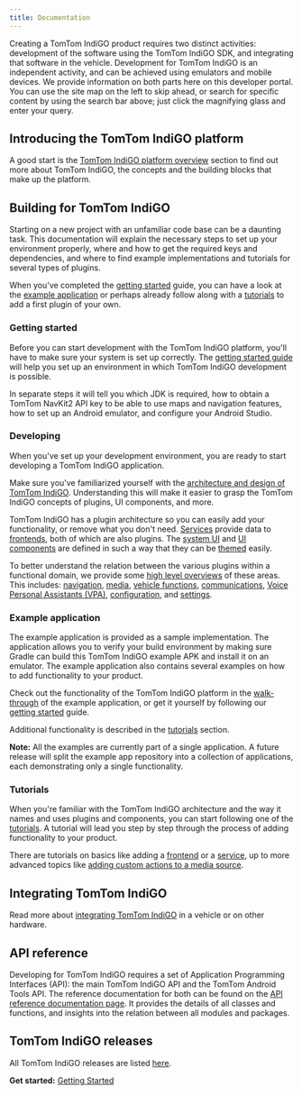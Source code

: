 ```yaml
---
title: Documentation
---
```


Creating a TomTom IndiGO product requires two distinct activities: development of the software using 
the TomTom IndiGO SDK, and integrating that software in the vehicle. Development for TomTom IndiGO 
is an independent activity, and can be achieved using emulators and mobile devices. We provide 
information on both parts here on this developer portal. You can use the site map on the left to 
skip ahead, or search for specific content by using the search bar above; just click the magnifying 
glass and enter your query.

## Introducing the TomTom IndiGO platform

A good start is the
[TomTom IndiGO platform overview](/tomtom-indigo/documentation/platform-overview/what-is-tomtom-indigo) section 
to find out more about TomTom IndiGO, the concepts and the building blocks that make up the 
platform.

## Building for TomTom IndiGO

Starting on a new project with an unfamiliar code base can be a daunting task. This documentation
will explain the necessary steps to set up your environment properly, where and how to get the
required keys and dependencies, and where to find example implementations and tutorials for
several types of plugins.

When you've completed the [getting started](#getting-started) guide, you can have a look at the
[example application](#example-application) or perhaps already follow along with a
[tutorials](#tutorials) to add a first plugin of your own.

### Getting started

Before you can start development with the TomTom IndiGO platform, you'll have to make sure your 
system is set up correctly. The 
[getting started guide](/tomtom-indigo/documentation/getting-started/introduction) will help you set up an
environment in which TomTom IndiGO development is possible.

In separate steps it will tell you which JDK is required, how to obtain a TomTom NavKit2 API key to
be able to use maps and navigation features, how to set up an Android emulator, and configure your
Android Studio.

### Developing

When you've set up your development environment, you are ready to start developing a TomTom IndiGO
application.

Make sure you've familiarized yourself with the 
[architecture and design of TomTom IndiGO](/tomtom-indigo/documentation/development/introduction). 
Understanding this will make it easier to grasp the TomTom IndiGO concepts of plugins, 
UI components, and more.

TomTom IndiGO has a plugin architecture so you can easily add your functionality, or remove what 
you don't need. 
[Services](/tomtom-indigo/documentation/development/ivi-services) provide data to 
[frontends](/tomtom-indigo/documentation/development/frontend-plugins), both of which are also plugins. 
The [system UI](/tomtom-indigo/documentation/development/system-ui) and 
[UI components](/tomtom-indigo/documentation/development/ui-components) are defined in such a way that 
they can be [themed](/tomtom-indigo/documentation/development/theming-and-customization) easily.

To better understand the relation between the various plugins within a functional domain, we 
provide some [high level overviews](/tomtom-indigo/documentation/development/platform-domains/overview) 
of these areas. This includes: 
[navigation](/tomtom-indigo/documentation/development/platform-domains/navigation), 
[media](/tomtom-indigo/documentation/development/platform-domains/media), 
[vehicle functions](/tomtom-indigo/documentation/development/platform-domains/vehicle-functions), 
[communications](/tomtom-indigo/documentation/development/platform-domains/communications), 
[Voice Personal Assistants (VPA)](/tomtom-indigo/documentation/development/platform-domains/voice-personal-assistant-vpa), 
[configuration](/tomtom-indigo/documentation/development/platform-domains/configuration-framework), and 
[settings](/tomtom-indigo/documentation/development/platform-domains/settings-framework).

### Example application

The example application is provided as a sample implementation. The application allows you to 
verify your build environment by making sure Gradle can build this TomTom IndiGO example APK and 
install it on an emulator. The example application also contains several examples on how to add 
functionality to your product.

Check out the functionality of the TomTom IndiGO platform in the 
[walk-through](/tomtom-indigo/documentation/platform-overview/example-app) of the example application, 
or get it yourself by following our [getting started](/tomtom-indigo/documentation/getting-started/introduction) guide.

Additional functionality is described in the [tutorials](#tutorials) section.

__Note:__ All the examples are currently part of a single application. A future release will 
split the example app repository into a collection of applications, each demonstrating only a 
single functionality.

### Tutorials

When you're familiar with the TomTom IndiGO architecture and the way it names and uses plugins and
components, you can start following one of the
[tutorials](/tomtom-indigo/documentation/tutorials-and-examples/overview). 
A tutorial will lead you step by step through the process of adding functionality to your product.

There are tutorials on basics like adding a
[frontend](/tomtom-indigo/documentation/tutorials-and-examples/basics/create-a-frontend-plugin)
or a
[service](/tomtom-indigo/documentation/tutorials-and-examples/basics/create-an-ivi-service),
up to more advanced topics like 
[adding custom actions to a media source](/tomtom-indigo/documentation/tutorials-and-examples/media/customize-a-media-source).

## Integrating TomTom IndiGO

Read more about [integrating TomTom IndiGO](/tomtom-indigo/documentation/integrating-tomtom-indigo/introduction) 
in a vehicle or on other hardware.

## API reference

Developing for TomTom IndiGO requires a set of Application Programming Interfaces (API): the main 
TomTom IndiGO API and the TomTom Android Tools API. The reference documentation for both can be 
found on the [API reference documentation page](/tomtom-indigo/api-reference/introduction). It provides the 
details of all classes and functions, and insights into the relation between all modules and 
packages.

## TomTom IndiGO releases

All TomTom IndiGO releases are listed [here](/tomtom-indigo/releases/introduction).

__Get started:__ [Getting Started](/tomtom-indigo/documentation/getting-started/introduction)

